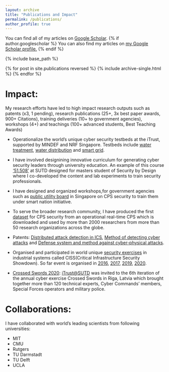```yaml
---
layout: archive
title: "Publications and Impact"
permalink: /publications/
author_profile: true
---
```

You can find all of my articles on [Google Scholar](https://scholar.google.com/citations?user=sSAQkAgAAAAJ&hl=en&oi=ao).
{% if author.googlescholar %}
  You can also find my articles on <u><a href="{{author.googlescholar}}">my Google Scholar profile</a>.</u>
{% endif %}

{% include base_path %}

{% for post in site.publications reversed %}
  {% include archive-single.html %}
{% endfor %}

Impact:
======

My research efforts have led to high impact research outputs such as patents (x3, 1 pending), research publications (25+, 3x best paper awards, 900+ Citations), training deliveries (10+ to government agencies), workshops (4+) and teachings (100+ advanced students, Best Teaching Awards)



*  Operationalize the world’s  unique  cyber  security  testbeds  at  the  iTrust,  supported  by MINDEF  and  NRF  Singapore.  Testbeds include [water treatment](https://itrust.sutd.edu.sg/itrust-labs-home/itrust-labs_swat/), [water distribution](https://itrust.sutd.edu.sg/itrust-labs-home/itrust-labs_wadi/) and [smart grid](https://itrust.sutd.edu.sg/itrust-labs-home/itrust-labs_epic/).

* I have involved designining innovative  curriculum  for  generating  cyber  security  leaders  through  university education. An example of this course [‘51.508’](https://istd.sutd.edu.sg/courses/mssd/secure-cyber-physical-systems/) at SUTD designed for masters student of Security by Design where I co-developed the content  and lab  experiments to  train security  professionals.

* I  have designed  and organized  workshops,for  government  agencies  such  as  [public  utility  board](https://www.pub.gov.sg/)  in Singapore on  CPS security to train them under smart nation initiative.

* To serve the broader research community, I have produced the first [dataset](https://itrust.sutd.edu.sg/itrust-labs_datasets/)  for  CPS  security  from  an  operational  real-time  CPS  which  is  downloaded  and  used  by  more  than  2000 researchers from more than 50 research organizations across the globe.

* Patents: [Distributed attack detection in ICS](https://patents.google.com/patent/US20200311283A1/en), [Method of detecting cyber attacks](https://patents.google.com/patent/US20200162482A1/en) and [Defense system and method against cyber-physical attacks](https://patents.google.com/patent/US20190253440A1/en).


* Organised and participated in world unique [security exercises](https://itrust.sutd.edu.sg/ciss-2019/) in industrial systems called CISS(Critical Infrastructure Security Showdown). So far event is organised in [2016](https://itrust.sutd.edu.sg/scy-phy-systems-week/2016/s3/), [2017](https://itrust.sutd.edu.sg/scy-phy-systems-week/2017-2/s317-event/), [2019](https://itrust.sutd.edu.sg/ciss-2019/), [2020](https://itrust.sutd.edu.sg/ciss-2020-ol/).  


* [Crossed Swords 2020](https://ccdcoe.org/news/2020/exercise-crossed-swords-2020-reached-new-levels-of-multinational-and-interdisciplinary-cooperation/): [iTrust@SUTD](https://itrust.sutd.edu.sg/news-events/news/crossed-swords-2020/) was invited to the 6th iteration of the annual cyber exercise Crossed Swords in Riga, Latvia which brought together more than 120 technical experts, Cyber Commands’ members, Special Forces operators and military police.


Collaborations:
======

  I have  collaborated  with  world’s  leading  scientists  from  following universities:
  
  * MIT
  * CMU
  * Rutgers
  * TU Darmstadt
  * TU Delft
  * UCLA
